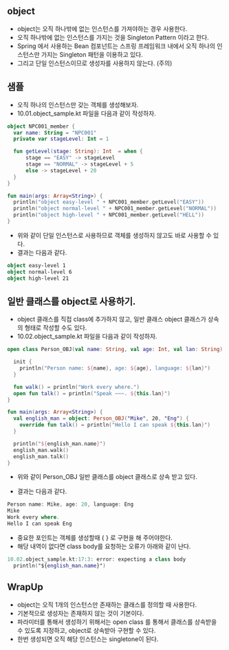 ## object

- object는 오직 하나밖에 없는 인스턴스를 가져야하는 경우 사용한다. 
- 오직 하나밖에 없는 인스턴스를 가지는 것을 Singleton Pattern 이라고 한다. 
- Spring 에서 사용하는 Bean 컴포넌트는 스프링 프레임워크 내에서 오직 하나의 인스턴스만 가지는 Singleton 패턴을 이용하고 있다. 
- 그리고 단일 인스턴스이므로 생성자를 사용하지 않는다. (주의)

## 샘플

- 오직 하나의 인스턴스만 갖는 객체를 생성해보자. 
- 10.01.object_sample.kt 파일을 다음과 같이 작성하자. 

```kt
object NPC001_member {
  var name: String = "NPC001"
  private var stageLevel: Int = 1 

  fun getLevel(stage: String): Int  = when {
      stage == "EASY" -> stageLevel
      stage == "NORMAL" -> stageLevel + 5
      else -> stageLevel + 20
  }
}

fun main(args: Array<String>) {
  println("object easy-level " + NPC001_member.getLevel("EASY"))
  println("object normal-level " + NPC001_member.getLevel("NORMAL"))
  println("object high-level " + NPC001_member.getLevel("HELL"))
}
```

- 위와 같이 단일 인스턴스로 사용하므로 객체를 생성하지 않고도 바로 사용할 수 있다. 
- 결과는 다음과 같다. 

```kt
object easy-level 1
object normal-level 6
object high-level 21
```

## 일반 클래스를 object로 사용하기. 

- object 클래스를 직접 class에 추가하지 않고, 일반 클래스 object 클래스가 상속의 형태로 작성할 수도 있다. 
- 10.02.object_sample.kt 파일을 다음과 같이 작성하자. 

```kt
open class Person_OBJ(val name: String, val age: Int, val lan: String) {

  init {
    println("Person name: ${name}, age: ${age}, language: ${lan}") 
  }

  fun walk() = println("Work every where.")
  open fun talk() = println("Speak ~~~. ${this.lan}")
}

fun main(args: Array<String>) {
  val english_man = object: Person_OBJ("Mike", 20, "Eng") {
    override fun talk() = println("Hello I can speak ${this.lan}")
  }

  println("${english_man.name}")
  english_man.walk()
  english_man.talk()
}
```

- 위와 같이 Person_OBJ 일반 클래스를 object 클래스로 상속 받고 있다. 

- 결과는 다음과 같다. 
  
```kt
Person name: Mike, age: 20, language: Eng
Mike
Work every where.
Hello I can speak Eng
```

- 중요한 포인트는 객체를 생성할때 { } 로 구현을 해 주어야한다. 
- 해당 내역이 없다면 class body를 요청하는 오류가 아래와 같이 난다. 

```kt
10.02.object_sample.kt:17:3: error: expecting a class body
  println("${english_man.name}")
```

## WrapUp

- object는 오직 1개의 인스턴스만 존재하는 클래스를 정의할 때 사용한다. 
- 기본적으로 생성자는 존재하지 않는 것이 기본이다. 
- 파라미터를 통해서 생성하기 위해서는 open class 를 통해서 클래스를 상속받을 수 있도록 지정하고, object로 상속받아 구현할 수 있다. 
- 한번 생성되면 오직 해당 인스턴스는 singletone이 된다. 